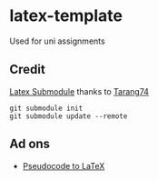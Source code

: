 # latex-template

Used for uni assignments

## Credit

[Latex Submodule](https://github.com/Tarang74/LaTeX-Submodule) thanks to [Tarang74](https://github.com/Tarang74)

```{bash}
git submodule init
git submodule update --remote
```
## Ad ons
- [Pseudocode to LaTeX](https://github.com/Tarang74/LaTeX-Pseudocode-Formatter)